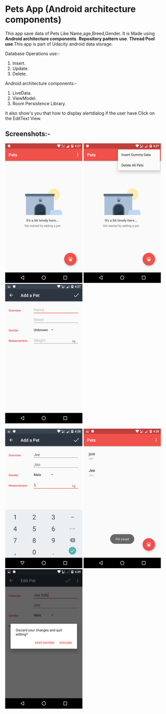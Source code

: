 # Pets App (Android architecture components)

This app save data of Pets Like Name,age,Breed,Gender.
It is Made using **Android architecture components**.
**Repository pattern use**.
**Thread Pool use**.This app is part of Udacity android data storage.

Database Operations use:-

1) Insert.
2) Update.
3) Delete.

Android architecture components:-

1) LiveData.
2) ViewModel.
3) Room Persistence Library. 

It also show's you that how to display alertdialog if the user have Click on the EditText View.

## Screenshots:-

<img src="Screenshots/Screenshot_20180808-162702.png" width="250" height="450" /> <img src="Screenshots/Screenshot_20180808-162738.png" width="250" height="450" /> <img src="Screenshots/Screenshot_20180808-162752.png" width="250" height="450" />

<img src="Screenshots/Screenshot_20180808-162842.png" width="250" height="450" /> <img src="Screenshots/Screenshot_20180808-162847.png" width="250" height="450" /> <img src="Screenshots/Screenshot_20180808-162906.png" width="250" height="450" />
